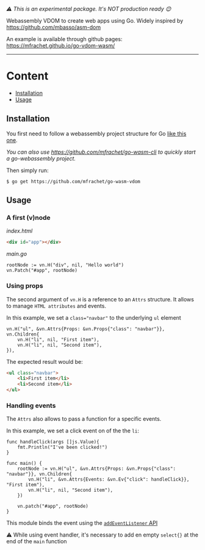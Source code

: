 _:warning: This is an experimental package. It's NOT production ready :blush:_

Webassembly VDOM to create web apps using Go. Widely inspired by https://github.com/mbasso/asm-dom

An example is available through github pages: https://mfrachet.github.io/go-vdom-wasm/

---

# Content

- [Installation](#installation)
- [Usage](#usage)

## Installation

You first need to follow a webassembly project structure for Go [like this one](https://github.com/golang/go/wiki/WebAssembly).

*You can also use https://github.com/mfrachet/go-wasm-cli to quickly start a go-webassembly project.*

Then simply run:

```shell
$ go get https://github.com/mfrachet/go-wasm-vdom
```

## Usage

### A first (v)node

_index.html_

```html
<div id="app"></div>
```

_main.go_

```golang
rootNode := vn.H("div", nil, "Hello world")
vn.Patch("#app", rootNode)
```

### Using props

The second argument of `vn.H` is a reference to an `Attrs` structure. It allows to manage `HTML attributes` and events.

In this example, we set a `class="navbar"` to the underlying `ul` element

```golang
vn.H("ul", &vn.Attrs{Props: &vn.Props{"class": "navbar"}}, vn.Children{
	vn.H("li", nil, "First item"),
	vn.H("li", nil, "Second item"),
}),
```

The expected result would be:

```html
<ul class="navbar">
    <li>First item</li>
    <li>Second item</li>
</ul>
```



### Handling events

The `Attrs` also allows to pass a function for a specific events.

In this example, we set a click event on of the the `li`:

```golang
func handleClick(args []js.Value){
	fmt.Println("I've been clicked!")
}

func main() {
    rootNode := vn.H("ul", &vn.Attrs{Props: &vn.Props{"class": "navbar"}}, vn.Children{
        vn.H("li", &vn.Attrs{Events: &vn.Ev{"click": handleClick}}, "First item"),
        vn.H("li", nil, "Second item"),
	})
	
	vn.patch("#app", rootNode)
}

```

This module binds the event using the [`addEventListener` API](https://developer.mozilla.org/en-US/docs/Web/API/EventTarget/addEventListener)

:warning: While using event handler, it's necessary to add en empty `select{}` at the end of the `main` function

